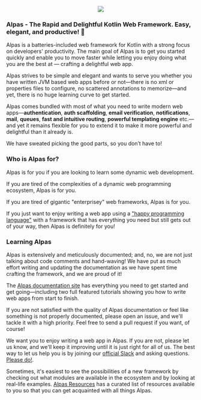<p align="center">
  <a href="https://alpas.dev" target="_blank">
    <img src="https://alpas.dev/images/Alpas.png">
  </a>
</p>


### Alpas - The Rapid and Delightful Kotlin Web Framework. Easy, elegant, and productive! 🚀

Alpas is a batteries-included web framework for Kotlin with a strong focus on developers' productivity.
The main goal of Alpas is to get you started quickly and enable you to move faster while
letting you enjoy doing what you are the best at — crafting a delightful web app.

Alpas strives to be simple and elegant and wants to serve you whether you have written JVM based web
apps before or not—there is no xml or properties files to configure, no scattered annotations
to memorize—and yet, there is no huge learning curve to get started.

Alpas comes bundled with most of what you need to write modern web apps—**authentication**,
**auth scaffolding**, **email verification**, **notifications**, **mail**, **queues**,
**fast and intuitive routing**, **powerful templating engine** etc.—and yet it
remains flexible for you to extend it to make it more powerful and
delightful than it already is.

We have sweated picking the good parts, so you don’t have to!

### Who is Alpas for?

Alpas is for you if you are looking to learn some dynamic web development.

If you are tired of the complexities of a dynamic web programming ecosystem, Alpas is for you.

If you are tired of gigantic "enterprisey" web frameworks, Alpas is for you. 

If you just want to enjoy writing a web app using a ["happy programming language"][happy-kotlin] with a
framework that has everything you need but still gets out of your way, then Alpas is definitely for you!

### Learning Alpas

Alpas is extensively and meticulously documented; and, no, we are not just talking about code
comments and hand-waving! We have put as much effort writing and updating the documentation as
we have spent time crafting the framework, and we are proud of it!

The [Alpas documentation site][alpas-docs] has everything you need to get started and get going—including
two full featured tutorials showing you how to write web apps from start to finish.

If you are not satisfied with the quality of Alpas documentation or feel like something is not properly
documented, please open an issue, and we'll tackle it with a high priority. Feel free to send a pull
request if you want, of course!

We want you to enjoy writing a web app in Alpas. If you are not, please let us know, and we'll keep it
improving until it is just right for all of us. The best way to let us help you is by joining our 
[official Slack][alpas-slack] and asking questions. [Please do!][alpas-slack].

Sometimes, it's easiest to see the possibilities of a new framework by checking out what modules are available in the ecosystem and by looking at real-life examples. [Alpas Resources][alpas-resources] has a curated list of resources available to you so that you can get acquainted with all things Alpas. 

[happy-kotlin]: https://medium.com/signal-v-noise/kotlin-makes-me-a-happier-better-programmer-1fc668724563
[alpas-slack]: https://join.slack.com/t/alpasdev/shared_invite/enQtODcwMjE1MzMxODQ3LTJjZWMzOWE5MzBlYzIzMWQ2MTcxN2M2YjU3MTQ5ZDE4NjBmYjY1YTljOGIwYmJmYWFlYjc4YTcwMDFmZDIzNDE
[alpas-docs]: https://alpas.dev/docs
[alpas-resources]: https://github.com/alpas/resources

